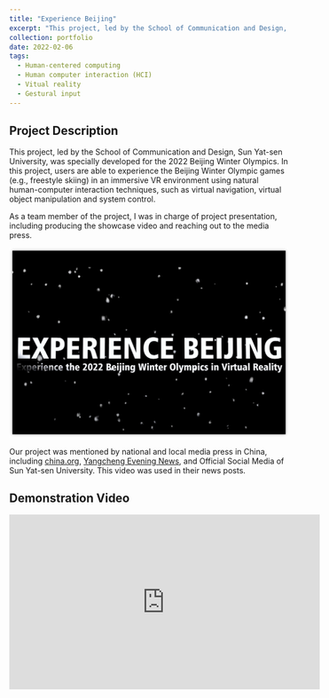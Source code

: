 ```yaml
---
title: "Experience Beijing"
excerpt: "This project, led by the School of Communication and Design, Sun Yat-sen University, was specially developed for the 2022 Beijing Winter Olympics.<br/><img src='/images/Experience-Beijing-1.png' width='400'><br/>"
collection: portfolio
date: 2022-02-06
tags:
  - Human-centered computing
  - Human computer interaction (HCI)
  - Vitual reality
  - Gestural input
---
```


## Project Description

This project, led by the School of Communication and Design, Sun Yat-sen University, was specially developed for the 2022 Beijing Winter Olympics. In this project, users are able to experience the Beijing Winter Olympic games (e.g., freestyle skiing) in an immersive VR environment using natural human-computer interaction techniques, such as virtual navigation, virtual object manipulation and system control.

As a team member of the project, I was in charge of project presentation, including producing the showcase video and reaching out to the media press.

<p align="center">
  <img src="/images/Experience-Beijing-1.png" alt="Overview-of-HCI-1" width="600"/>
</p>

Our project was mentioned by national and local media press in China, including [china.org](http://www.china.org.cn/sports/2022-02/04/content_78027571.htm), [Yangcheng Evening News](http://ep.ycwb.com/epaper/ycwb/h5/html5/2022-02/05/content_8_468815.htm), and Official Social Media of Sun Yat-sen University. This video was used in their news posts.

## Demonstration Video

<iframe width="560" height="315" src="https://www.youtube.com/embed/SZeWlfEkN-4?si=2RNJD8sy_91NzUyy" title="YouTube video player" frameborder="0" allow="accelerometer; autoplay; clipboard-write; encrypted-media; gyroscope; picture-in-picture; web-share" referrerpolicy="strict-origin-when-cross-origin" allowfullscreen></iframe>
